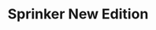 ---
slug: sprinker-new-edition
title: Sprinker New Edition
description: "Sprinker New Edition is an exciting online game. Play for free directly in your browser!"
icon: /images/new_mods/Sprinker New Edition.png
url: https://wowtbc.net/sprunkin/sprinker-new-edition/index.html
previewImage: /images/new_mods/Sprinker New Edition.png
type: new mods

# SEO配置
seo:
  title: "Sprinker New Edition - Play Free Online Game | Fun Browser Games"
  description: "Sprinker New Edition - Play this fun online game for free in your browser. No download required!"
  ogImage: "/images/new_mods/Sprinker New Edition.png"
  keywords: "sprinker-new-edition, online game, browser game, free game, new mods game, play online"

videoUrls:
  - https://www.youtube.com/embed/example1
  - https://www.youtube.com/embed/example2

whyPlay:
  title: "Why Play Sprinker New Edition?"
  items:
    - "Immersive Gameplay: Sprinker New Edition offers an engaging and immersive gaming experience that will keep you entertained for hours"
    - "Challenging Levels: Test your skills with increasingly difficult challenges and obstacles"
    - "Beautiful Graphics: Enjoy stunning visuals and smooth animations that bring the game world to life"
    - "Regular Updates: New content and features are added regularly to keep the game fresh and exciting"
    - "Free to Play: Experience all the fun without spending a penny"
    - "Community Features: Connect with other players, share strategies, and compete for high scores"
    - "Cross-Platform: Play on any device with a web browser, no downloads required"

features:
  title: "Key Features of Sprinker New Edition"
  image: "/images/new_mods/Sprinker New Edition.png"
  items:
    - "Intuitive Controls: Easy to learn controls make Sprinker New Edition accessible for players of all skill levels"
    - "Multiple Game Modes: Enjoy various gameplay options that provide different challenges and experiences"
    - "Character Customization: Personalize your gaming experience with unique characters and items"
    - "Achievement System: Complete special tasks to earn rewards and recognition"
    - "Leaderboards: Compete with players worldwide and see who can achieve the highest scores"

characteristics:
  title: "Game Characteristics"
  image: "/images/new_mods/Sprinker New Edition.png"
  items:
    - "Genre: New mods game with elements of strategy and skill"
    - "Difficulty: Suitable for both casual gamers and those seeking a challenge"
    - "Play Time: Quick sessions or extended gameplay, depending on your preference"
    - "Art Style: Vibrant and engaging visuals that enhance the gaming experience"
    - "Sound Design: Immersive audio that complements the gameplay perfectly"

info: "Sprinker New Edition is an exciting online game that offers players a unique and engaging gaming experience. With its intuitive controls, stunning visuals, and challenging gameplay, Sprinker New Edition provides hours of entertainment for players of all ages and skill levels. Whether you're looking for a quick gaming session during a break or an extended play session, Sprinker New Edition delivers an immersive experience that will keep you coming back for more. The game features multiple levels of increasing difficulty, ensuring that players are constantly challenged as they progress. With regular updates adding new content and features, Sprinker New Edition remains fresh and exciting, providing endless entertainment options for its growing community of players."

howToPlayIntro: "Welcome to Sprinker New Edition! This guide will walk you through the basics and help you master the game. Whether you're a beginner or looking to improve your skills, these tips and instructions will enhance your gaming experience."

howToPlaySteps:
  - title: "Getting Started"
    description: "Begin your Sprinker New Edition adventure by familiarizing yourself with the controls. Use your keyboard or mouse to navigate through the game interface. The tutorial will guide you through the basic mechanics and help you understand the objectives."
  - title: "Understanding the Objectives"
    description: "In Sprinker New Edition, your main goal is to progress through levels by completing specific objectives. Each level presents unique challenges that require different strategies and approaches."
  - title: "Mastering the Controls"
    description: "Practice using the controls to improve your precision and reaction time. Sprinker New Edition requires quick reflexes and strategic thinking to overcome obstacles and defeat opponents."
  - title: "Utilizing Power-ups"
    description: "Collect power-ups throughout the game to enhance your abilities and overcome difficult challenges. Each power-up offers unique advantages that can be crucial for success."
  - title: "Developing Strategies"
    description: "As you progress in Sprinker New Edition, develop effective strategies for different scenarios. Analyze patterns, anticipate challenges, and adapt your approach to maximize your performance."

faq:
  title: "Frequently Asked Questions about Sprinker New Edition"
  items:
    - question: "Is Sprinker New Edition free to play?"
      answer: "Yes, Sprinker New Edition is completely free to play directly in your web browser. No downloads or purchases are required to enjoy the full game experience."
    - question: "Can I play Sprinker New Edition on mobile devices?"
      answer: "Yes, Sprinker New Edition is optimized for both desktop and mobile play. You can enjoy the game on any device with a web browser and internet connection."
    - question: "Are there any in-game purchases?"
      answer: "While Sprinker New Edition is free to play, there may be optional in-game purchases available for cosmetic items or additional features that don't affect core gameplay."
    - question: "How often is Sprinker New Edition updated?"
      answer: "The developers regularly update Sprinker New Edition with new content, features, and improvements based on player feedback and game performance."
    - question: "Can I play Sprinker New Edition offline?"
      answer: "Currently, Sprinker New Edition requires an internet connection to play as it's a browser-based online game."
    - question: "Is Sprinker New Edition suitable for children?"
      answer: "Yes, Sprinker New Edition is designed to be family-friendly and suitable for players of all ages."
    - question: "How do I report bugs or issues?"
      answer: "If you encounter any problems while playing Sprinker New Edition, you can report them through the game's support page or contact the developers directly through their website."
    - question: "Still Have Questions?"
      answer: "If you have additional questions about Sprinker New Edition that aren't covered in this FAQ, please visit our support center or contact our customer service team for assistance."
---